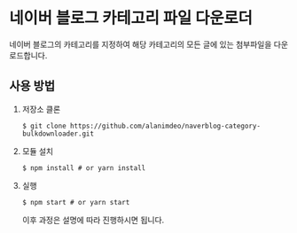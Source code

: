 # 네이버 블로그 카테고리 파일 다운로더

네이버 블로그의 카테고리를 지정하여 해당 카테고리의 모든 글에 있는 첨부파일을 다운로드합니다.

## 사용 방법

1. 저장소 클론

   ```shell
   $ git clone https://github.com/alanimdeo/naverblog-category-bulkdownloader.git
   ```

2. 모듈 설치

   ```shell
   $ npm install # or yarn install
   ```

3. 실행

   ```shell
   $ npm start # or yarn start
   ```

   이후 과정은 설명에 따라 진행하시면 됩니다.

